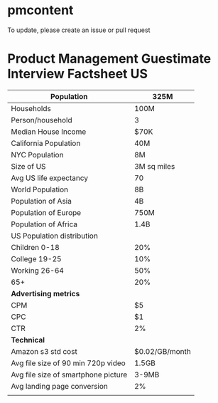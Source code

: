 # pmcontent

To update, please create an issue or pull request

# Product Management Guestimate Interview Factsheet US
| Population | 325M |
|--|--|
|Households  |100M |
|Person/household|3|
|Median House Income|$70K|
|California Population|40M|
|NYC Population|8M|
|Size of US|3M sq miles|
|Avg US life expectancy|70|
|World Population|8B|
|Population of Asia|4B|
|Population of Europe|750M|
|Population of Africa|1.4B|
|US Population distribution||
|Children 0-18|20%|
|College 19-25|10%|
|Working 26-64|50%|
|65+|20%|
|**Advertising metrics**|
|CPM|$5|
|CPC|$1|
|CTR|2%|
|**Technical**||
|Amazon s3 std cost|$0.02/GB/month|
|Avg file size of 90 min 720p video|1.5GB|
|Avg file size of smartphone picture|3-9MB|
|Avg landing page conversion|2%|
|||
